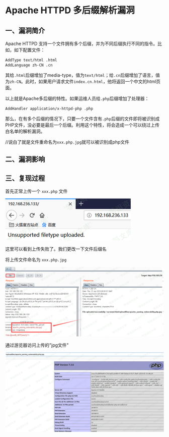 Apache HTTPD 多后缀解析漏洞
===========================

一、漏洞简介
------------

Apache HTTPD
支持一个文件拥有多个后缀，并为不同后缀执行不同的指令。比如，如下配置文件：

    AddType text/html .html
    AddLanguage zh-CN .cn

其给`.html`后缀增加了media-type，值为`text/html`；给`.cn`后缀增加了语言，值为`zh-CN`。此时，如果用户请求文件`index.cn.html`，他将返回一个中文的html页面。

以上就是Apache多后缀的特性。如果运维人员给`.php`后缀增加了处理器：

    AddHandler application/x-httpd-php .php

那么，在有多个后缀的情况下，只要一个文件含有`.php`后缀的文件即将被识别成PHP文件，没必要是最后一个后缀。利用这个特性，将会造成一个可以绕过上传白名单的解析漏洞。

//说白了就是文件重命名为`xxx.php.jpg`就可以被识别成php文件

二、漏洞影响
------------

三、复现过程
------------

首先正常上传一个 `xxx.php` 文件

![](./.resource/ApacheHTTPD多后缀解析漏洞/media/rId24.png)

这里可以看到上传失败了。我们更改一下文件后缀名

将上传文件命名为 `xxx.php.jpg`

![](./.resource/ApacheHTTPD多后缀解析漏洞/media/rId25.png)

通过游览器访问上传的"jpg文件"

![](./.resource/ApacheHTTPD多后缀解析漏洞/media/rId26.png)
